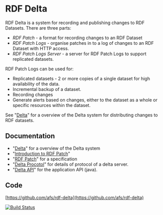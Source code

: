 # RDF Delta

RDF Delta is a system for recording and publishing changes to RDF
Datasets. There are three parts:

* _RDF Patch_ -  a format for recording changes to an RDF Dataset
* _RDF Patch Logs_ - organise patches in to a log of changes 
to an RDF Dataset with HTTP access. 
* _RDF Patch Logs Server_ - a server for RDF Patch Logs to support
replicated datasets.

RDF Patch Logs can be used for:

* Replicated datasets - 2 or more copies of a single dataset for high
availability of the data.
* Incremental backup of a dataset.
* Recording changes 
* Generate alerts based on changes, either to the dataset as a whole or
specific resources within the dataset.

See "[Delta](delta.md)" for a overview of the Delta system for
distributing changes to RDF datasets. 

## Documentation

* "[Delta](delta.md)" for a overview of the Delta system
* "[Introduction to RDF Patch](rdf-patch-intro.md)"
* "[RDF Patch](rdf-patch.md)" for a specification
* "[Delta Procotol](delta-protocol.md)" for details of protocol of a delta server.
* "[Delta API](delta-api.md)" for the application API (java).

## Code

[https://github.com/afs/rdf-delta](https://github.com/afs/rdf-delta)

[![Build Status](https://api.travis-ci.org/afs/rdf-delta.svg)](https://travis-ci.org/afs/rdf-delta)
